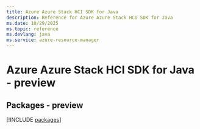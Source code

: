 ```yaml
---
title: Azure Azure Stack HCI SDK for Java
description: Reference for Azure Azure Stack HCI SDK for Java
ms.date: 10/29/2025
ms.topic: reference
ms.devlang: java
ms.service: azure-resource-manager
---
```

# Azure Azure Stack HCI SDK for Java - preview
## Packages - preview
[!INCLUDE [packages](azure-stack-hci-index.md)]